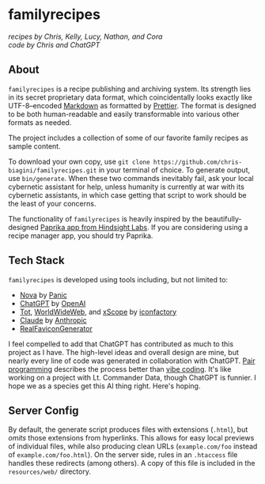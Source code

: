 # familyrecipes

_recipes by Chris, Kelly, Lucy, Nathan, and Cora_  
_code by Chris and ChatGPT_

## About

`familyrecipes` is a recipe publishing and archiving system. Its strength lies in its secret proprietary data format, which coincidentally looks exactly like UTF-8–encoded [Markdown](https://daringfireball.net/projects/markdown/) as formatted by [Prettier](https://prettier.io). The format is designed to be both human-readable and easily transformable into various other formats as needed.

The project includes a collection of some of our favorite family recipes as sample content.

To download your own copy, use `git clone https://github.com/chris-biagini/familyrecipes.git` in your terminal of choice. To generate output, use `bin/generate`. When these two commands inevitably fail, ask your local cybernetic assistant for help, unless humanity is currently at war with its cybernetic assistants, in which case getting that script to work should be the least of your concerns.

The functionality of `familyrecipes` is heavily inspired by the beautifully-designed [Paprika app from Hindsight Labs](https://www.paprikaapp.com). If you are considering using a recipe manager app, you should try Paprika.

## Tech Stack

`familyrecipes` is developed using tools including, but not limited to:

- [Nova](https://nova.app) by [Panic](https://www.panic.com)
- [ChatGPT](https://chatgpt.com/) by [OpenAI](https://openai.com/)
- [Tot](https://tot.rocks), [WorldWideWeb](https://iconfactory.com/worldwideweb/), and [xScope](https://xscopeapp.com) by [iconfactory](https://iconfactory.com)
- [Claude](https://claude.ai/) by [Anthropic](https://www.anthropic.com/)
- [RealFaviconGenerator](https://realfavicongenerator.net/)

I feel compelled to add that ChatGPT has contributed as much to this project as I have. The high-level ideas and overall design are mine, but nearly every line of code was generated in collaboration with ChatGPT. [Pair programming](https://en.wikipedia.org/wiki/Pair_programming) describes the process better than [vibe coding](https://en.wikipedia.org/wiki/Vibe_coding). It's like working on a project with Lt. Commander Data, though ChatGPT is funnier. I hope we as a species get this AI thing right. Here's hoping.

## Server Config

By default, the generate script produces files with extensions (`.html`), but _omits_ those extensions from hyperlinks. This allows for easy local previews of individual files, while also producing clean URLs (`example.com/foo` instead of `example.com/foo.html`). On the server side, rules in an `.htaccess` file handles these redirects (among others). A copy of this file is included in the `resources/web/` directory.
